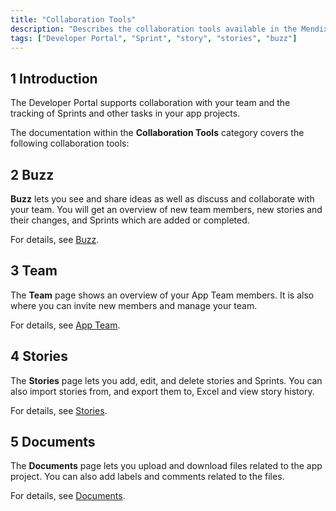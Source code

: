 ```yaml
---
title: "Collaboration Tools"
description: "Describes the collaboration tools available in the Mendix Developer Portal."
tags: ["Developer Portal", "Sprint", "story", "stories", "buzz"]
---
```


## 1 Introduction

The Developer Portal supports collaboration with your team and the tracking of Sprints and other tasks in your app projects.

The documentation within the **Collaboration Tools** category covers the following collaboration tools:

## 2 Buzz

**Buzz** lets you see and share ideas as well as discuss and collaborate with your team. You will get an overview of new team members, new stories and their changes, and Sprints which are added or completed.

For details, see [Buzz](buzz).

## 3 Team

The **Team** page shows an overview of your App Team members. It is also where you can invite new members and manage your team.

For details, see [App Team](team).

## 4 Stories

The **Stories** page lets you add, edit, and delete stories and Sprints. You can also import stories from, and export them to, Excel and view story history.

For details, see [Stories](stories).

## 5 Documents

The **Documents** page lets you upload and download files related to the app project. You can also add labels and comments related to the files.

For details, see [Documents](documents).

